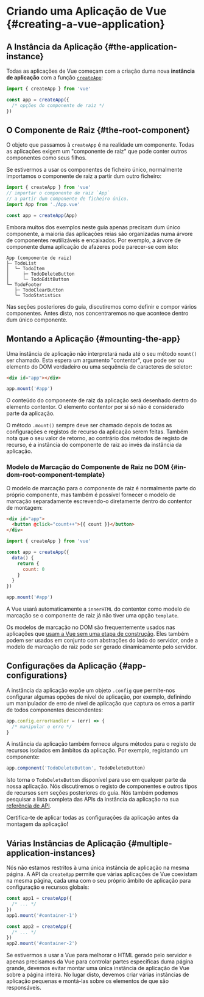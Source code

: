 # Criando uma Aplicação de Vue {#creating-a-vue-application}

## A Instância da Aplicação {#the-application-instance}

Todas as aplicações de Vue começam com a criação duma nova **instância de aplicação** com a função [`createApp`](/api/application#createapp):

```js
import { createApp } from 'vue'

const app = createApp({
  /* opções do componente de raiz */
})
```

## O Componente de Raiz {#the-root-component}

O objeto que passamos à `createApp` é na realidade um componente. Todas as aplicações exigem um "componente de raiz" que pode conter outros componentes como seus filhos.

Se estivermos a usar os componentes de ficheiro único, normalmente importamos o componente de raiz a partir dum outro ficheiro:

```js
import { createApp } from 'vue'
// importar o componente de raiz `App`
// a partir dum componente de ficheiro único.
import App from './App.vue'

const app = createApp(App)
```

Embora muitos dos exemplos neste guia apenas precisam dum único componente, a maioria das aplicações reias são organizadas numa árvore de componentes reutilizáveis e encaixados. Por exemplo, a árvore de componente duma aplicação de afazeres pode parecer-se com isto:

```
App (componente de raiz)
├─ TodoList
│  └─ TodoItem
│     ├─ TodoDeleteButton
│     └─ TodoEditButton
└─ TodoFooter
   ├─ TodoClearButton
   └─ TodoStatistics
```

Nas seções posteriores do guia, discutiremos como definir e compor vários componentes. Antes disto, nos concentraremos no que acontece dentro dum único componente.

## Montando a Aplicação {#mounting-the-app}

Uma instância de aplicação não interpretará nada até o seu método `mount()` ser chamado. Esta espera um argumento "contentor", que pode ser ou elemento do DOM verdadeiro ou uma sequência de caracteres de seletor:

```html
<div id="app"></div>
```

```js
app.mount('#app')
```

O conteúdo do componente de raiz da aplicação será desenhado dentro do elemento contentor. O elemento contentor por si só não é considerado parte da aplicação.

O método `.mount()` sempre deve ser chamado depois de todas as configurações e registos de recurso da aplicação serem feitas. Também nota que o seu valor de retorno, ao contrário dos métodos de registo de recurso, é a instância do componente de raiz ao invés da instância da aplicação.

### Modelo de Marcação do Componente de Raiz no DOM {#in-dom-root-component-template}

O modelo de marcação para o componente de raiz é normalmente parte do próprio componente, mas também é possível fornecer o modelo de marcação separadamente escrevendo-o diretamente dentro do contentor de montagem:

```html
<div id="app">
  <button @click="count++">{{ count }}</button>
</div>
```

```js
import { createApp } from 'vue'

const app = createApp({
  data() {
    return {
      count: 0
    }
  }
})

app.mount('#app')
```

A Vue usará automaticamente a `innerHTML` do contentor como modelo de marcação se o componente de raiz já não tiver uma opção `template`.

Os modelos de marcação no DOM são frequentemente usados nas aplicações que [usam a Vue sem uma etapa de construção](/guide/quick-start#using-vue-from-cdn). Eles também podem ser usados em conjunto com abstrações do lado do servidor, onde a modelo de marcação de raiz pode ser gerado dinamicamente pelo servidor.

## Configurações da Aplicação {#app-configurations}

A instância da aplicação expõe um objeto `.config` que permite-nos configurar algumas opções de nível de aplicação, por exemplo, definindo um manipulador de erro de nível de aplicação que captura os erros a partir de todos componentes descendentes:

```js
app.config.errorHandler = (err) => {
  /* manipular o erro */
}
```

A instância da aplicação também fornece alguns métodos para o registo de recursos isolados em âmbitos da aplicação. Por exemplo, registando um componente:

```js
app.component('TodoDeleteButton', TodoDeleteButton)
```

Isto torna o `TodoDeleteButton` disponível para uso em qualquer parte da nossa aplicação. Nós discutiremos o registo de componentes e outros tipos de recursos sem seções posteriores do guia. Nós também podemos pesquisar a lista completa das APIs da instância da aplicação na sua [referência de API](/api/application).

Certifica-te de aplicar todas as configurações da aplicação antes da montagem da aplicação!

## Várias Instâncias de Aplicação {#multiple-application-instances}

Nós não estamos restritos à uma única instância de aplicação na mesma página. A API da `createApp` permite que várias aplicações de Vue coexistam na mesma página, cada uma com o seu próprio âmbito de aplicação para configuração e recursos globais:

```js
const app1 = createApp({
  /* ... */
})
app1.mount('#container-1')

const app2 = createApp({
  /* ... */
})
app2.mount('#container-2')
```

Se estivermos a usar a Vue para melhorar o HTML gerado pelo servidor e apenas precisamos da Vue para controlar partes específicas duma página grande, devemos evitar montar uma única instância de aplicação de Vue sobre a página inteira. No lugar disto, devemos criar várias instâncias de aplicação pequenas e montá-las sobre os elementos de que são responsáveis.
